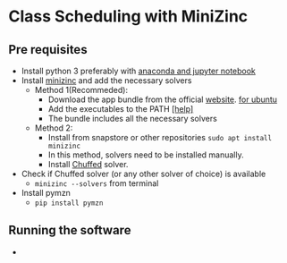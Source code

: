 # Class Scheduling with MiniZinc

## Pre requisites
- Install python 3 preferably with [anaconda and jupyter notebook](https://www.anaconda.com/)
- Install [minizinc](https://www.minizinc.org/) and add the necessary solvers
    - Method 1(Recommeded): 
        - Download the app bundle from the official [website](https://www.minizinc.org/). [for ubuntu](https://github.com/MiniZinc/MiniZincIDE/releases/download/2.4.3/MiniZincIDE-2.4.3-bundle-linux-x86_64.tgz)
        - Add the executables to the PATH [[help]](https://linuxize.com/post/how-to-add-directory-to-path-in-linux/)
        - The bundle includes all the necessary solvers
    - Method 2: 
        - Install from snapstore or other repositories `sudo apt install minizinc`
        - In this method, solvers need to be installed manually. 
        - Install [Chuffed](https://github.com/chuffed/chuffed) solver.
- Check if Chuffed solver (or any other solver of choice) is available 
    - `minizinc --solvers` from terminal
- Install pymzn
    - `pip install pymzn`

## Running the software
- 
